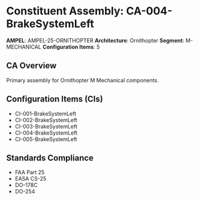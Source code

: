 # Constituent Assembly: CA-004-BrakeSystemLeft

**AMPEL**: AMPEL-25-ORNITHOPTER
**Architecture**: Ornithopter
**Segment**: M-MECHANICAL
**Configuration Items**: 5

## CA Overview
Primary assembly for Ornithopter M Mechanical components.

## Configuration Items (CIs)
- CI-001-BrakeSystemLeft
- CI-002-BrakeSystemLeft
- CI-003-BrakeSystemLeft
- CI-004-BrakeSystemLeft
- CI-005-BrakeSystemLeft

## Standards Compliance
- FAA Part 25
- EASA CS-25
- DO-178C
- DO-254

